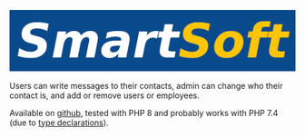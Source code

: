 ![Logo](img/Smartsoft-Logo.png?raw=true)

Users can write messages to their contacts, admin can change who their contact is, and add or remove users or employees.

Available on [github](https://github.com/xZise/smartsoft), tested with PHP 8 and probably works with PHP 7.4 (due to [type declarations](https://www.php.net/manual/de/language.types.declarations.php)).